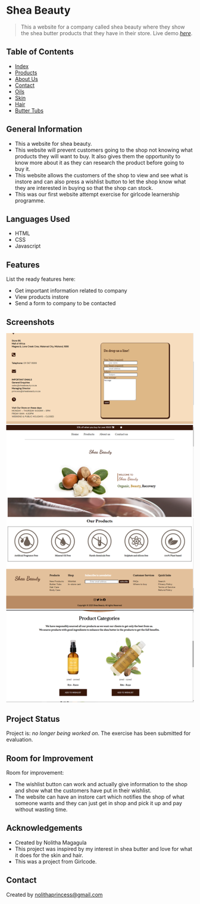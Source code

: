 # Shea Beauty
> This a website for a company called shea beauty where they show the shea butter products that they have in their store. 
> Live demo [_here_](https://nolitha-princess.github.io/shea-beauty/). <!-- If you have the project hosted somewhere, include the link here. -->

## Table of Contents
* [Index](index.html)
* [Products](products.html)
* [About Us](about.html)
* [Contact](contact.html)
* [Oils](oils.html)
* [Skin](skin.html)
* [Hair](hair.html)
* [Butter Tubs](tubs.html)



## General Information
- This a website for shea beauty.
- This website will prevent customers going to the shop not knowing what products they will want to buy. It also gives them the opportunity to know more about it 
as they can research the product before going to buy it.
- This website allows the customers of the shop to view and see what is instore and can also press a wishlist button to let the shop know what they 
are interested in buying so that the shop can stock.
- This was our first website attempt exercise for girlcode learnership programme.



## Languages Used
- HTML
- CSS
- Javascript


## Features
List the ready features here:
- Get important information related to company 
- View products instore
- Send a form to company to be contacted


## Screenshots
![Screenshot](images/Screenshot1.png) ![Screenshot](images/Screenshot2.png) ![Screenshot](images/Screenshot3.png)
![Screenshot](images/Screenshot4.png)


## Project Status
Project is: _no longer being worked on_. The exercise has been submitted for evaluation.


## Room for Improvement

Room for improvement:
- The wishlist button can work and actually give information to the shop and show what the customers have put in their wishlist.
- The website can have an instore cart which notifies the shop of what someone wants and they can just get in shop and pick it up and pay without wasting time.


## Acknowledgements
- Created by Nolitha Magagula
- This project was inspired by my interest in shea butter and love for what it does for the skin and hair.
- This was a project from Girlcode. 


## Contact
Created by [nolithaprincess@gmail.com](https://www.gmail.com)

